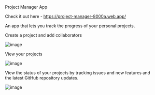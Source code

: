 Project Manager App 

Check it out here - https://project-manager-8000a.web.app/

An app that lets you track the progress of your personal projects.

Create a project and add collaborators

![image](https://user-images.githubusercontent.com/60932129/143014446-496fc93f-2efb-42a0-acf1-e91da8cd6200.png)

View your projects

![image](https://user-images.githubusercontent.com/60932129/143014601-8ed2fdcc-ccb6-4fdb-9bc8-9241d7cf8640.png)

View the status of your projects by tracking issues and new features and the latest GitHub repository updates.

![image](https://user-images.githubusercontent.com/60932129/143014716-6173686c-7343-4324-b7a4-0e2bb69341e4.png)




